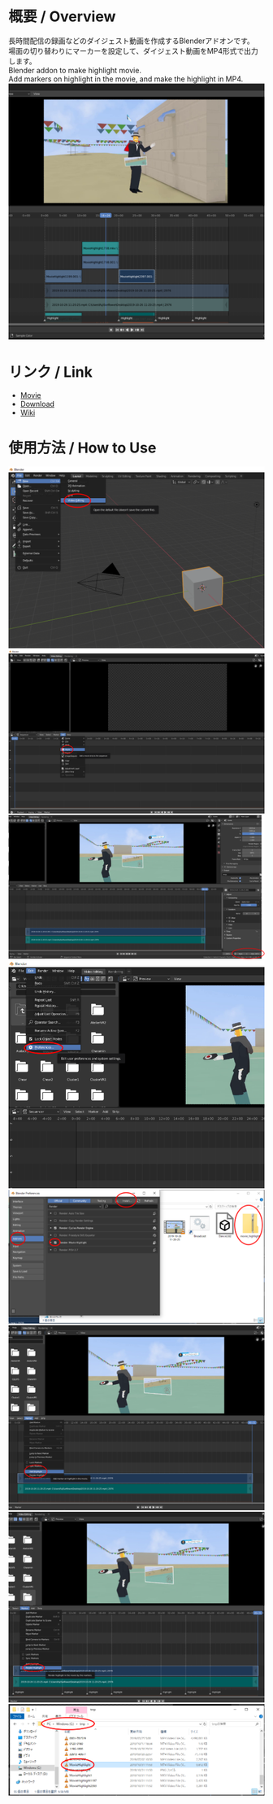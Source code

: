 # 概要 / Overview  
長時間配信の録画などのダイジェスト動画を作成するBlenderアドオンです。  
場面の切り替わりにマーカーを設定して、ダイジェスト動画をMP4形式で出力します。  
Blender addon to make highlight movie.  
Add markers on highlight in the movie, and make the highlight in MP4.  
![](https://github.com/FujiSunflower/movie_highlight/blob/master/thumbnail.png)  
# リンク / Link  
* [Movie](https://www.youtube.com/watch?v=8OWWt-8QbTA)
* [Download](https://fujisunflower.booth.pm/items/1651175)
* [Wiki](https://github.com/FujiSunflower/movie_highlight)  
# 使用方法 / How to Use  
![](https://github.com/FujiSunflower/movie_highlight/blob/master/setting1_1.png)  
![](https://github.com/FujiSunflower/movie_highlight/blob/master/setting1_2.png)  
![](https://github.com/FujiSunflower/movie_highlight/blob/master/setting1_3.png)  
![](https://github.com/FujiSunflower/movie_highlight/blob/master/setting1_4.png)  
![](https://github.com/FujiSunflower/movie_highlight/blob/master/setting1_5.png)  
![](https://github.com/FujiSunflower/movie_highlight/blob/master/setting1_6.png)  
![](https://github.com/FujiSunflower/movie_highlight/blob/master/setting1_7.png)  
![](https://github.com/FujiSunflower/movie_highlight/blob/master/setting1_8.png)  
